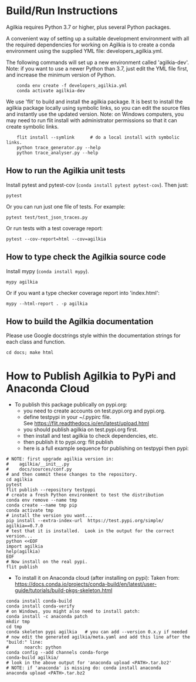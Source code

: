 # Build/Run  Instructions

Agilkia requires Python 3.7 or higher, plus several Python packages.

A convenient way of setting up a suitable development environment with
all the required dependencies for working on Agilkia is to create a 
conda environment using the supplied YML file: developers_agilkia.yml.

The following commands will set up a new environment called 'agilkia-dev'.
Note: if you want to use a newer Python than 3.7, just edit the YML file
first, and increase the minimum version of Python.
```
    conda env create -f developers_agilkia.yml
    conda activate agilkia-dev
```

We use 'flit' to build and install the agilkia package.
It is best to install the agilkia package locally using symbolic links,
so you can edit the source files and instantly use the updated version.
Note: on Windows computers, you may need to run flit install with 
administrator permissions so that it can create symbolic links.
```
    flit install --symlink      # do a local install with symbolic links.
    python trace_generator.py --help
    python trace_analyser.py --help
```


## How to run the Agilkia unit tests

Install pytest and pytest-cov (```conda install pytest pytest-cov```).
Then just:
```
pytest
```

Or you can run just one file of tests.  For example:
```
pytest test/test_json_traces.py
```

Or run tests with a test coverage report:
```
pytest --cov-report=html --cov=agilkia
```


## How to type check the Agilkia source code

Install mypy (```conda install mypy```).

```
mypy agilkia
```

Or if you want a type checker coverage report into 'index.html':
```
mypy --html-report . -p agilkia
```


## How to build the Agilkia documentation

Please use Google docstrings style within the documentation
strings for each class and function.

```
cd docs; make html
```


# How to Publish Agilkia to PyPi and Anaconda Cloud

* To publish this package publically on pypi.org:
  * you need to create accounts on test.pypi.org and pypi.org.
  * define testpypi in your ~/.pypirc file.  
    See https://flit.readthedocs.io/en/latest/upload.html 
  * you should publish agilkia on test.pypi.org first.
  * then install and test agilkia to check dependencies, etc.
  * then publish it to pypi.org: flit publish
  * here is a full example sequence for publishing on testpypi then pypi:
```
# NOTE: first upgrade agilkia version in:
#    agilkia/__init__.py
#    docs/sources/conf.py
# and then commit these changes to the repository.
cd agilkia
pytest
flit publish --repository testpypi
# create a fresh Python environment to test the distribution
conda env remove --name tmp
conda create --name tmp pip
conda activate tmp
# install the version you want...
pip install --extra-index-url  https://test.pypi.org/simple/ agilkia==0.7.0
# test that it is installed.  Look in the output for the correct version...
python <<EOF
import agilkia
help(agilkia)
EOF
# Now install on the real pypi.
flit publish
```
* To install it on Anaconda cloud (after installing on pypi):
  Taken from: https://docs.conda.io/projects/conda-build/en/latest/user-guide/tutorials/build-pkgs-skeleton.html
```
conda install conda-build
conda install conda-verify
# on Windows, you might also need to install patch:
conda install -c anaconda patch
mkdir tmp
cd tmp
conda skeleton pypi agilkia   # you can add --version 0.x.y if needed
# now edit the generated agilkia/meta.yaml and add this line after the "build:" line:
#      noarch: python
conda config --add channels conda-forge
conda-build agilkia/
# look in the above output for 'anaconda upload <PATH>.tar.bz2'
# NOTE: if 'anaconda' is missing do: conda install anaconda
anaconda upload <PATH>.tar.bz2
```
